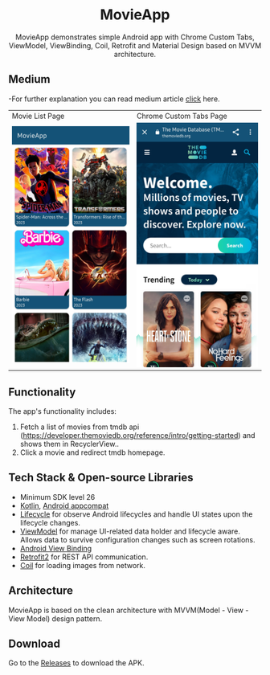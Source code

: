 <h1 align="center">MovieApp</h1>

<p align="center">  
 MovieApp demonstrates  simple Android app with Chrome Custom Tabs, ViewModel, ViewBinding, Coil, Retrofit and Material Design based on MVVM architecture.</p>
 
## Medium
-For further explanation you can read medium article [click](https://github.com/EsracanGungor/MovieApp/releases/tag/1.0.0) here.

<table>
  <tr>
    <td>Movie List Page</td>
     <td>Chrome Custom Tabs Page</td>
  </tr>
  <tr>
    <td><img src="/previews/movieAppHomepage.jpg" ></td>
    <td><img src="/previews/chromeCustomTabsPage.jpg" ></td>
  </tr>
  </table>
<table>

## Functionality
The app's functionality includes:
1. Fetch a list of movies from tmdb api (https://developer.themoviedb.org/reference/intro/getting-started) and shows them in RecyclerView.. 
2. Click a movie and redirect tmdb homepage. 

## Tech Stack & Open-source Libraries
- Minimum SDK level 26
- [Kotlin](https://kotlinlang.org/), [Android appcompat](https://developer.android.com/jetpack/androidx/releases/appcompat)
- [Lifecycle](https://developer.android.com/jetpack/androidx/releases/lifecycle) for observe Android lifecycles and handle UI states upon the lifecycle changes.
- [ViewModel](https://developer.android.com/topic/libraries/architecture/viewmodel) for manage UI-related data holder and lifecycle aware. Allows data to survive configuration changes such as screen rotations.
- [Android View Binding](https://developer.android.com/topic/libraries/view-binding)
- [Retrofit2](https://github.com/square/retrofit) for REST API communication.
- [Coil](https://github.com/coil-kt/coil) for loading images from network.
  
## Architecture
MovieApp is based on the clean architecture with MVVM(Model - View - View Model) design pattern.

## Download
Go to the [Releases]() to download the APK.

